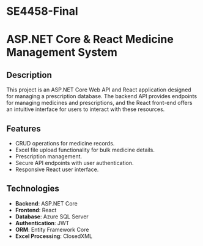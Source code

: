 # SE4458-Final
# ASP.NET Core & React Medicine Management System

## Description

This project is an ASP.NET Core Web API and React application designed for managing a prescription database. The backend API provides endpoints for managing medicines and prescriptions, and the React front-end offers an intuitive interface for users to interact with these resources.

## Features

- CRUD operations for medicine records.
- Excel file upload functionality for bulk medicine details.
- Prescription management.
- Secure API endpoints with user authentication.
- Responsive React user interface.

## Technologies

- **Backend**: ASP.NET Core
- **Frontend**: React
- **Database**: Azure SQL Server 
- **Authentication**: JWT
- **ORM**: Entity Framework Core
- **Excel Processing**: ClosedXML

